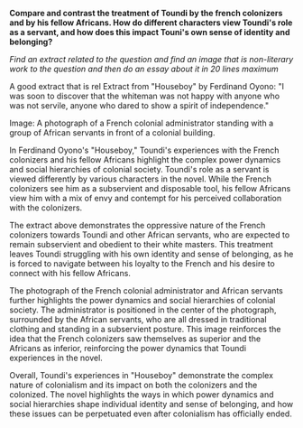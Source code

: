 
**Compare and contrast the treatment of Toundi by the french colonizers and by his fellow Africans. How do different characters view Toundi's role as a servant, and how does this impact Touni's own sense of identity and belonging?** 

*Find an extract related to the question and find an image that is non-literary work to the question and then do an essay about it in 20 lines maximum*

A good extract that is rel
Extract from "Houseboy" by Ferdinand Oyono: "I was soon to discover that the whiteman was not happy with anyone who was not servile, anyone who dared to show a spirit of independence."

Image: A photograph of a French colonial administrator standing with a group of African servants in front of a colonial building.

In Ferdinand Oyono's "Houseboy," Toundi's experiences with the French colonizers and his fellow Africans highlight the complex power dynamics and social hierarchies of colonial society. Toundi's role as a servant is viewed differently by various characters in the novel. While the French colonizers see him as a subservient and disposable tool, his fellow Africans view him with a mix of envy and contempt for his perceived collaboration with the colonizers.

The extract above demonstrates the oppressive nature of the French colonizers towards Toundi and other African servants, who are expected to remain subservient and obedient to their white masters. This treatment leaves Toundi struggling with his own identity and sense of belonging, as he is forced to navigate between his loyalty to the French and his desire to connect with his fellow Africans.

The photograph of the French colonial administrator and African servants further highlights the power dynamics and social hierarchies of colonial society. The administrator is positioned in the center of the photograph, surrounded by the African servants, who are all dressed in traditional clothing and standing in a subservient posture. This image reinforces the idea that the French colonizers saw themselves as superior and the Africans as inferior, reinforcing the power dynamics that Toundi experiences in the novel.

Overall, Toundi's experiences in "Houseboy" demonstrate the complex nature of colonialism and its impact on both the colonizers and the colonized. The novel highlights the ways in which power dynamics and social hierarchies shape individual identity and sense of belonging, and how these issues can be perpetuated even after colonialism has officially ended.

